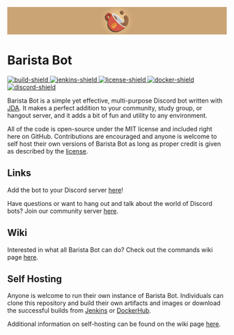 ![Barista](branding/banner.jpg)

# Barista Bot

[build-status]: https://ci.evyn.me/job/baristabot
[discord-invite]: https://discord.gg/u8hAu6sEtw
[jenkins]: https://ci.evyn.me/job/baristabot
[license]: https://github.com/evynprice/baristabot/tree/master/LICENSE
[docker]: https://hub.docker.com/repository/docker/evynprice/baristabot
[build-shield]: https://ci.evyn.me/buildStatus/icon?job=baristabot
[discord-shield]: https://discord.com/api/guilds/809619459475898388/widget.png
[jenkins-shield]: https://img.shields.io/badge/Download-Jenkins-blue.svg
[license-shield]: https://img.shields.io/badge/License-MIT-red.svg
[docker-shield]: https://img.shields.io/docker/pulls/evynprice/baristabot.svg
[ ![build-shield][] ][build-status]
[ ![jenkins-shield][] ][jenkins]
[ ![license-shield][] ][license]
[ ![docker-shield][] ][docker]
[ ![discord-shield][] ][discord-invite]

Barista Bot is a simple yet effective, multi-purpose Discord bot written with [JDA](https://github.com/DV8FromTheWorld/JDA). It makes a perfect addition to your community, study group, or hangout server, and it adds a bit of fun and utility to any environment.

All of the code is open-source under the MIT license and included right here on GitHub. Contributions are encouraged and anyone is welcome to self host their own versions of Barista Bot as long as proper credit is given as described by the [license](LICENSE).

## Links
Add the bot to your Discord server [here](https://discord.com/api/oauth2/authorize?client_id=619532814093910016&permissions=1576266966&scope=bot)!

Have questions or want to hang out and talk about the world of Discord bots? Join our community server [here](https://discord.gg/u8hAu6sEtw).

## Wiki
Interested in what all Barista Bot can do? Check out the commands wiki page [here](https://github.com/evynprice/baristabot/wiki/Commands).

## Self Hosting
Anyone is welcome to run their own instance of Barista Bot. Individuals can clone this repository and build their own artifacts and images or download the successful builds from [Jenkins](https://ci.evyn.me/job/baristabot/) or [DockerHub](https://hub.docker.com/r/evynprice/baristabot).

Additional information on self-hosting can be found on the wiki page [here](https://github.com/evynprice/baristabot/wiki/Self-Hosting).

<!--
## Contribution
Are you a fellow developer and looking to add your own features or improvements? Please check out the contribution page [here](https://github.com/evynprice/baristabot/wiki/Contribution).
-->
